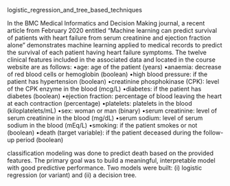 logistic_regression_and_tree_based_techniques

In the BMC Medical Informatics and Decision Making journal, a recent article from February 2020
entitled “Machine learning can predict survival of patients with heart failure from serum creatinine and
ejection fraction alone” demonstrates machine learning applied to medical records to predict the survival
of each patient having heart failure symptoms. The twelve clinical features included in the associated
data and located in the course website are as follows:
•age: age of the patient (years)
•anaemia: decrease of red blood cells or hemoglobin (boolean)
•high blood pressure: if the patient has hypertension (boolean)
•creatinine phosphokinase (CPK): level of the CPK enzyme in the blood (mcg/L)
•diabetes: if the patient has diabetes (boolean)
•ejection fraction: percentage of blood leaving the heart at each contraction (percentage)
•platelets: platelets in the blood (kiloplatelets/mL)
•sex: woman or man (binary)
•serum creatinine: level of serum creatinine in the blood (mg/dL)
•serum sodium: level of serum sodium in the blood (mEq/L)
•smoking: if the patient smokes or not (boolean)
•death (target variable): if the patient deceased during the follow-up period (boolean)

classification modeling was done to predict death based on the provided features. The primary
goal was to build a meaningful, interpretable model with good predictive performance. Two
models were built: (i) logistic regression (or variant) and (ii) a decision tree.
